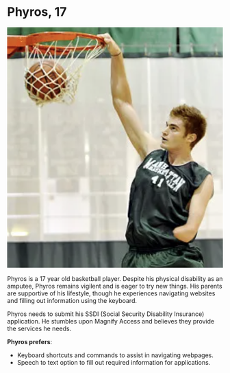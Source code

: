 <h1>Phyros, 17</h1>

![Phyros' Portrait](../images/Phyros_Physical.png)

Phyros is a 17 year old basketball player. Despite his physical disability as an amputee, Phyros remains vigilent and is eager to try new things. His parents are supportive of his lifestyle, though he experiences navigating websites and filling out information using the keyboard.

Phyros needs to submit his SSDI (Social Security Disability Insurance) application. He stumbles upon Magnify Access and believes they provide the services he needs. 

<b>Phyros prefers</b>:
-  Keyboard shortcuts and commands to assist in navigating webpages.
-  Speech to text option to fill out required information for applications.
